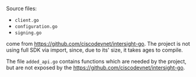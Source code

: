Source files:

* `client.go`
* `configuration.go`
* `signing.go`

come from https://github.com/ciscodevnet/intersight-go. The project is not using full SDK via import, since, due to its' size, it takes ages to compile.

The file `added_api.go` contains functions which are needed by the project, but are not exposed by the https://github.com/ciscodevnet/intersight-go.


